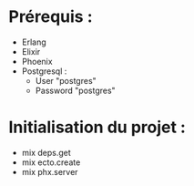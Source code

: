 # Prérequis :
 - Erlang
 - Elixir
 - Phoenix
 - Postgresql :
   - User "postgres"
   - Password "postgres"

# Initialisation du projet :
 - mix deps.get
 - mix ecto.create
 - mix phx.server